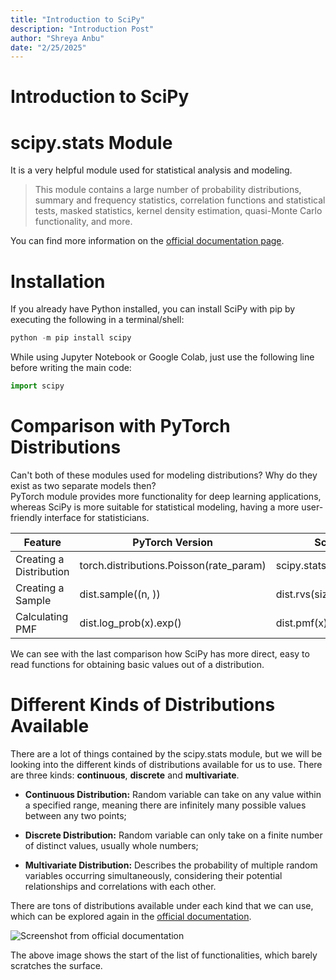 ```yaml
---
title: "Introduction to SciPy"
description: "Introduction Post"
author: "Shreya Anbu"
date: "2/25/2025"
---
```



# **Introduction to SciPy**

# scipy.stats Module

It is a very helpful module used for statistical analysis and modeling.

> This module contains a large number of probability distributions, summary and frequency statistics, correlation functions and statistical tests, masked statistics, kernel density estimation, quasi-Monte Carlo functionality, and more.

You can find more information on the [official documentation page](https://docs.scipy.org/doc/scipy/reference/stats.html).

# Installation

If you already have Python installed, you can install SciPy with pip by executing the following in a terminal/shell:

```python
python -m pip install scipy
```

While using Jupyter Notebook or Google Colab, just use the following line before writing the main code:

```python
import scipy
```

# Comparison with PyTorch Distributions

Can't both of these modules used for modeling distributions? Why do they exist as two separate models then? <br>
PyTorch module provides more functionality for deep learning applications, whereas SciPy is more suitable for statistical modeling, having a more user-friendly interface for statisticians.

| Feature | PyTorch Version| ScipPy Version |
|-------|-----|-----|
| Creating a Distribution | torch.distributions.Poisson(rate_param)  |scipy.stats.poisson(rate_param)|
| Creating a Sample | dist.sample((n, ))  |dist.rvs(size = n)|
| Calculating PMF | dist.log_prob(x).exp()  |dist.pmf(x)|

We can see with the last comparison how SciPy has more direct, easy to read functions for obtaining basic values out of a distribution.

# Different Kinds of Distributions Available

There are a lot of things contained by the scipy.stats module, but we will be looking into the different kinds of distributions available for us to use. There are three kinds: **continuous**, **discrete** and **multivariate**. <br>


*   **Continuous Distribution:** Random variable can take on any value within a specified range, meaning there are infinitely many possible values between any two points;

*   **Discrete Distribution:** Random variable can only take on a finite number of distinct values, usually whole numbers;

*  **Multivariate Distribution:** Describes the probability of multiple random variables occurring simultaneously, considering their potential relationships and correlations with each other.

There are tons of distributions available under each kind that we can use, which can be explored again in the [official documentation](https://docs.scipy.org/doc/scipy/reference/stats.html).

![Screenshot from official documentation](https://gist.github.com/user-attachments/assets/b3db29a9-bc79-4164-9f4b-969c0c3fa23b)

The above image shows the start of the list of functionalities, which barely scratches the surface.
